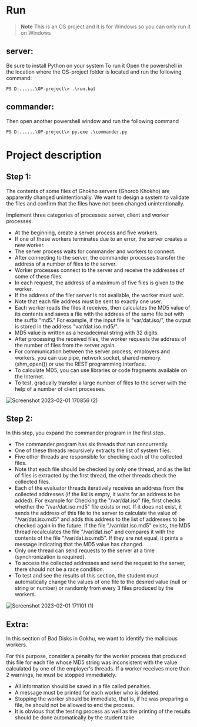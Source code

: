 # Run
> **Note**
> This is an OS project and it is for Windows so you can only run it on Windows
## server:
Be sure to install Python on your system
To run it Open the powershell in the location where the OS-project folder is located and run the following command:
```
PS D:......\OP-project\> .\run.bat
```
## commander:
Then open another powershell window and run the following command
```
PS D:......\OP-project\> py.exe .\commander.py
```

# Project description
## Step 1:
The contents of some files of Ghokho servers (Ghorob Khokho) are apparently changed unintentionally.
We want to design a system to validate the files and confirm that the files have not been changed unintentionally.

Implement three categories of processes: server, client and worker processes.

- At the beginning, create a server process and five workers.
- If one of these workers terminates due to an error, the server creates a new worker.
- The server process waits for commander and workers to connect.
- After connecting to the server, the commander processes transfer the address of a number of files to the server.
- Worker processes connect to the server and receive the addresses of some of these files.
- In each request, the address of a maximum of five files is given to the worker.
- If the address of the filer server is not available, the worker must wait.
- Note that each file address must be sent to exactly one user.
- Each worker reads the files it receives, then calculates the MD5 value of its contents
and saves a file with the address of the same file but with the suffix "md5." For example, if the input file is "var/dat.iso/", the output is stored in the address "var/dat.iso.md5/".
- MD5 value is written as a hexadecimal string with 32 digits.
- After processing the received files, the worker requests the address of the number of files from the server again.
- For communication between the server process, employers and workers, you can use pipe, network socket, shared memory. (shm_open()) or use the REST programming interface.
- To calculate MD5, you can use libraries or code fragments available on the Internet.
- To test, gradually transfer a large number of files to the server with the help of a number of client processes.

![Screenshot 2023-02-01 170856 (2)](https://user-images.githubusercontent.com/88796613/216058908-5cae15a1-4df0-493b-b13e-206d96366131.png)

## Step 2:

In this step, you expand the commander program in the first step.

- The commander program has six threads that run concurrently.
- One of these threads recursively extracts the list of system files.
- Five other threads are responsible for checking each of the collected files.
- Note that each file should be checked by only one thread, and as the list of files is extracted by the first thread,
the other threads check the collected files.
- Each of the evaluator threads iteratively receives an address from the collected addresses (if the list is empty, it waits for an address to be added). For example for
Checking the "/var/dat.iso" file, first checks whether the "/var/dat.iso.md5" file exists or not.
If it does not exist, it sends the address of this file to the server to calculate the value of "/var/dat.iso.md5"
and adds this address to the list of addresses to be checked again in the future. If the file "/var/dat.iso.md5" exists,
the MD5 thread recalculates the file "/var/dat.iso" and compares it with the contents of the file "/var/dat.iso.md5".
If they are not equal, it prints a message indicating that the MD5 value has changed.
- Only one thread can send requests to the server at a time (synchronization is required).
- To access the collected addresses and send the request to the server, there should not be a race condition.
- To test and see the results of this section, the student must automatically change the values of one file
to the desired value (null or string or number) or randomly from every 3 files produced by the workers.

![Screenshot 2023-02-01 171101 (1)](https://user-images.githubusercontent.com/88796613/216059108-c90c5037-106e-47dc-a738-687fe9b77cb9.png)


## Extra:

In this section of Bad Disks in Gokhu, we want to identify the malicious workers.

For this purpose, consider a penalty for the worker process that produced this file for each file
whose MD5 string was inconsistent with the value calculated by one of the employer's threads.
If a worker receives more than 2 warnings, he must be stopped immediately.

- All information should be saved in a file called penalties.
- A message must be printed for each worker who is deleted.
- Stopping the worker should be immediate, that is, if he was preparing a file, he should not be allowed to end the process.
- It is obvious that the testing process as well as the printing of the results should be done automatically by the student
take
